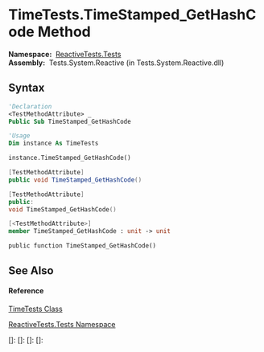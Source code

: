 # TimeTests.TimeStamped\_GetHashCode Method

**Namespace:**  [ReactiveTests.Tests](ReactiveTests.Tests\ReactiveTests.Tests.md)  
**Assembly:**  Tests.System.Reactive (in Tests.System.Reactive.dll)

## Syntax

```vb
'Declaration
<TestMethodAttribute> _
Public Sub TimeStamped_GetHashCode
```

```vb
'Usage
Dim instance As TimeTests

instance.TimeStamped_GetHashCode()
```

```csharp
[TestMethodAttribute]
public void TimeStamped_GetHashCode()
```

```c++
[TestMethodAttribute]
public:
void TimeStamped_GetHashCode()
```

```fsharp
[<TestMethodAttribute>]
member TimeStamped_GetHashCode : unit -> unit 
```

```jscript
public function TimeStamped_GetHashCode()
```

## See Also

#### Reference

[TimeTests Class](TimeTests\TimeTests.md)

[ReactiveTests.Tests Namespace](ReactiveTests.Tests\ReactiveTests.Tests.md)

[]: 
[]: 
[]: 
[]: 